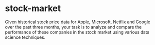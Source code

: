 # stock-market

 Given historical stock price data for Apple, Microsoft, Netflix and Google over the past
 three months, your task is to analyze and compare the performance of these
 companies in the stock market using various data science techniques.
